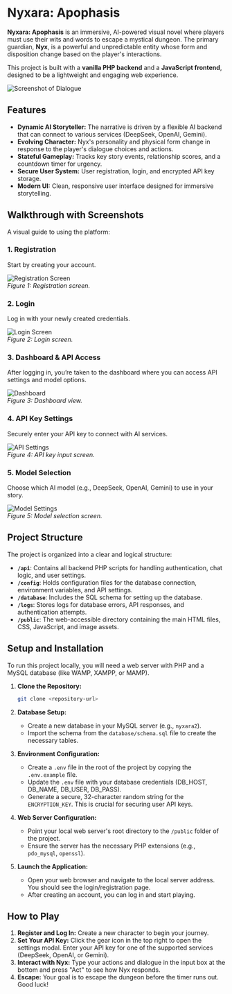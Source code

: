 # Nyxara: Apophasis

**Nyxara: Apophasis** is an immersive, AI-powered visual novel where players must use their wits and words to escape a mystical dungeon. The primary guardian, **Nyx**, is a powerful and unpredictable entity whose form and disposition change based on the player's interactions.

This project is built with a **vanilla PHP backend** and a **JavaScript frontend**, designed to be a lightweight and engaging web experience.

![Screenshot of Dialogue](screenshots/nyxara_example_dialogue.png)

## Features

- **Dynamic AI Storyteller:** The narrative is driven by a flexible AI backend that can connect to various services (DeepSeek, OpenAI, Gemini).
- **Evolving Character:** Nyx's personality and physical form change in response to the player's dialogue choices and actions.
- **Stateful Gameplay:** Tracks key story events, relationship scores, and a countdown timer for urgency.
- **Secure User System:** User registration, login, and encrypted API key storage.
- **Modern UI:** Clean, responsive user interface designed for immersive storytelling.

## Walkthrough with Screenshots

A visual guide to using the platform:

### 1. Registration

Start by creating your account.

![Registration Screen](screenshots/nyxara_reg.png)  
*Figure 1: Registration screen.*

### 2. Login

Log in with your newly created credentials.

![Login Screen](screenshots/nyxara_login.png)  
*Figure 2: Login screen.*

### 3. Dashboard & API Access

After logging in, you’re taken to the dashboard where you can access API settings and model options.

![Dashboard](screenshots/nyxara_dashboard_API_icon.png)  
*Figure 3: Dashboard view.*

### 4. API Key Settings

Securely enter your API key to connect with AI services.

![API Settings](screenshots/nyxara_API_settings.png)  
*Figure 4: API key input screen.*

### 5. Model Selection

Choose which AI model (e.g., DeepSeek, OpenAI, Gemini) to use in your story.

![Model Settings](screenshots/nyxara_model_setting.png)  
*Figure 5: Model selection screen.*

## Project Structure

The project is organized into a clear and logical structure:

- **`/api`**: Contains all backend PHP scripts for handling authentication, chat logic, and user settings.
- **`/config`**: Holds configuration files for the database connection, environment variables, and API settings.
- **`/database`**: Includes the SQL schema for setting up the database.
- **`/logs`**: Stores logs for database errors, API responses, and authentication attempts.
- **`/public`**: The web-accessible directory containing the main HTML files, CSS, JavaScript, and image assets.

## Setup and Installation

To run this project locally, you will need a web server with PHP and a MySQL database (like WAMP, XAMPP, or MAMP).

1.  **Clone the Repository:**
    ```bash
    git clone <repository-url>
    ```

2.  **Database Setup:**
    - Create a new database in your MySQL server (e.g., `nyxara2`).
    - Import the schema from the `database/schema.sql` file to create the necessary tables.

3.  **Environment Configuration:**
    - Create a `.env` file in the root of the project by copying the `.env.example` file.
    - Update the `.env` file with your database credentials (DB_HOST, DB_NAME, DB_USER, DB_PASS).
    - Generate a secure, 32-character random string for the `ENCRYPTION_KEY`. This is crucial for securing user API keys.

4.  **Web Server Configuration:**
    - Point your local web server's root directory to the `/public` folder of the project.
    - Ensure the server has the necessary PHP extensions (e.g., `pdo_mysql`, `openssl`).

5.  **Launch the Application:**
    - Open your web browser and navigate to the local server address. You should see the login/registration page.
    - After creating an account, you can log in and start playing.

## How to Play

1.  **Register and Log In:** Create a new character to begin your journey.
2.  **Set Your API Key:** Click the gear icon in the top right to open the settings modal. Enter your API key for one of the supported services (DeepSeek, OpenAI, or Gemini).
3.  **Interact with Nyx:** Type your actions and dialogue in the input box at the bottom and press "Act" to see how Nyx responds.
4.  **Escape:** Your goal is to escape the dungeon before the timer runs out. Good luck!